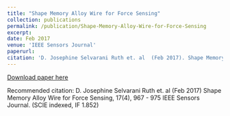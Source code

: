 ```yaml
---
title: "Shape Memory Alloy Wire for Force Sensing"
collection: publications
permalink: /publication/Shape-Memory-Alloy-Wire-for-Force-Sensing
excerpt: 
date: Feb 2017
venue: 'IEEE Sensors Journal'
paperurl: 
citation: 'D. Josephine Selvarani Ruth et. al  (Feb 2017). Shape Memory Alloy Wire for Force Sensing; 17(4), 967 - 975 <i>IEEE Sensors Journal</i>. (SCIE indexed, IF 1.852)'
---
```

[Download paper here](https://ieeexplore.ieee.org/abstract/document/7792276)

Recommended citation: D. Josephine Selvarani Ruth et. al (Feb 2017) Shape Memory Alloy Wire for Force Sensing, 17(4), 967 - 975 IEEE Sensors Journal. (SCIE indexed, IF 1.852)